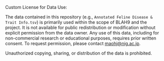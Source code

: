 Custom License for Data Use:

The data contained in this repository (e.g., `Annotated Feline Disease & Trait Info.tsv`) is primarily used within the scope of BLAH9 and the project. It is not available for public redistribution or modification without explicit permission from the data owner. Any use of this data, including for non-commercial research or educational purposes, requires prior written consent. To request permission, please contact maohj@nig.ac.jp.

Unauthorized copying, sharing, or distribution of the data is prohibited.
